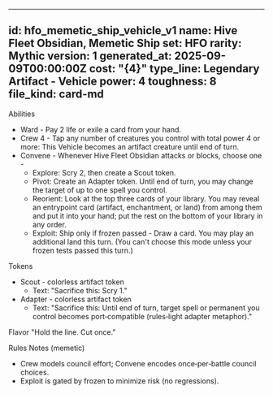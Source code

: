 <!-- Updated: 2025-09-18T13:32:25.938Z -->
---
id: hfo_memetic_ship_vehicle_v1
name: Hive Fleet Obsidian, Memetic Ship
set: HFO
rarity: Mythic
version: 1
generated_at: 2025-09-09T00:00:00Z
cost: "{4}"
type_line: Legendary Artifact - Vehicle
power: 4
toughness: 8
file_kind: card-md
---

Abilities
- Ward - Pay 2 life or exile a card from your hand.
- Crew 4 - Tap any number of creatures you control with total power 4 or more: This Vehicle becomes an artifact creature until end of turn.
- Convene - Whenever Hive Fleet Obsidian attacks or blocks, choose one -
  - Explore: Scry 2, then create a Scout token.
  - Pivot: Create an Adapter token. Until end of turn, you may change the target of up to one spell you control.
  - Reorient: Look at the top three cards of your library. You may reveal an entrypoint card (artifact, enchantment, or land) from among them and put it into your hand; put the rest on the bottom of your library in any order.
  - Exploit: Ship only if frozen passed - Draw a card. You may play an additional land this turn. (You can't choose this mode unless your frozen tests passed this turn.)

Tokens
- Scout - colorless artifact token
  - Text: "Sacrifice this: Scry 1."
- Adapter - colorless artifact token
  - Text: "Sacrifice this: Until end of turn, target spell or permanent you control becomes port‑compatible (rules‑light adapter metaphor)."

Flavor
"Hold the line. Cut once."

Rules Notes (memetic)
- Crew models council effort; Convene encodes once‑per‑battle council choices.
- Exploit is gated by frozen to minimize risk (no regressions).

